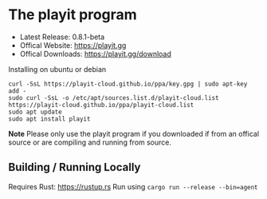 # The playit program

* Latest Release: 0.8.1-beta
* Offical Website: https://playit.gg
* Offical Downloads: https://playit.gg/download

Installing on ubuntu or debian

```
curl -SsL https://playit-cloud.github.io/ppa/key.gpg | sudo apt-key add -
sudo curl -SsL -o /etc/apt/sources.list.d/playit-cloud.list https://playit-cloud.github.io/ppa/playit-cloud.list
sudo apt update
sudo apt install playit
```

**Note**
Please only use the playit program if you downloaded if from an offical source or are compiling and running from source.

## Building / Running Locally

Requires Rust: https://rustup.rs
Run using `cargo run --release --bin=agent`

